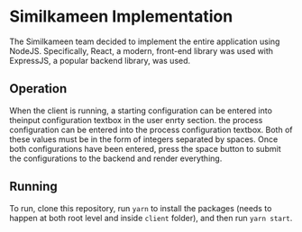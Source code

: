 # Similkameen Implementation

The Similkameen team decided to implement the entire application using NodeJS. Specifically, React, a modern, front-end library was used with ExpressJS, a popular backend library, was used.

## Operation

When the client is running, a starting configuration can be entered into theinput configuration textbox in the user enrty section. the process configuration can be entered into the process configuration textbox. Both of these values must be in the form of integers separated by spaces. Once both configurations have been entered, press the space button to submit the configurations to the backend and render everything.

## Running

To run, clone this repository, run `yarn` to install the packages (needs to happen at both root level and inside `client` folder), and then run `yarn start`.
